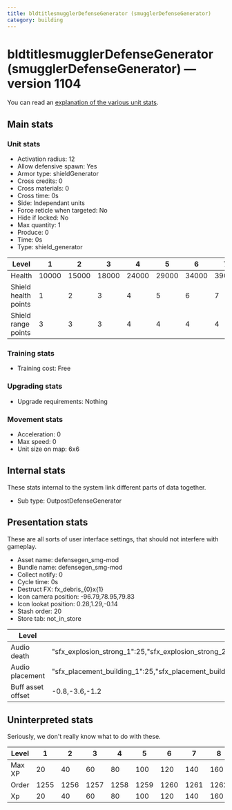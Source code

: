 ```yaml
---
title: bldtitlesmugglerDefenseGenerator (smugglerDefenseGenerator)
category: building
---
```


# bldtitlesmugglerDefenseGenerator (smugglerDefenseGenerator) — version 1104

You can read an [explanation  of the various unit stats](unitexplained.md).

## Main stats

### Unit stats

  * Activation radius: 12
  * Allow defensive spawn: Yes
  * Armor type: shieldGenerator
  * Cross credits: 0
  * Cross materials: 0
  * Cross time: 0s
  * Side: Independant units
  * Force reticle when targeted: No
  * Hide if locked: No
  * Max quantity: 1
  * Produce: 0
  * Time: 0s
  * Type: shield_generator

|Level               |1    |2    |3    |4    |5    |6    |7    |8    |9    |10   |
|--------------------|-----|-----|-----|-----|-----|-----|-----|-----|-----|-----|
|Health              |10000|15000|18000|24000|29000|34000|39000|44000|49000|54000|
|Shield health points|1    |2    |3    |4    |5    |6    |7    |8    |9    |10   |
|Shield range points |3    |3    |3    |4    |4    |4    |4    |4    |4    |4    |


### Training stats

  * Training cost: Free

### Upgrading stats

  * Upgrade requirements: Nothing

### Movement stats

  * Acceleration: 0
  * Max speed: 0
  * Unit size on map: 6x6

## Internal stats

These stats internal to the system link different parts of data together.

  * Sub type: OutpostDefenseGenerator

## Presentation stats

These are all sorts of user interface settings, that should not interfere with gameplay.

  * Asset name: defensegen_smg-mod
  * Bundle name: defensegen_smg-mod
  * Collect notify: 0
  * Cycle time: 0s
  * Destruct FX: fx_debris_{0}x{1}
  * Icon camera position: -96.79,78.95,79.83
  * Icon lookat position: 0.28,1.29,-0.14
  * Stash order: 20
  * Store tab: not_in_store

|Level            |1                                                                                                                      |2                                                                                                                      |3                                                                                                                      |4                                                                                                                      |5                                                                                                                      |6                                                                                                                      |7                                                                                                                      |8                                                                                                                      |9                                                                                                                      |10                                                                                                                     |
|-----------------|-----------------------------------------------------------------------------------------------------------------------|-----------------------------------------------------------------------------------------------------------------------|-----------------------------------------------------------------------------------------------------------------------|-----------------------------------------------------------------------------------------------------------------------|-----------------------------------------------------------------------------------------------------------------------|-----------------------------------------------------------------------------------------------------------------------|-----------------------------------------------------------------------------------------------------------------------|-----------------------------------------------------------------------------------------------------------------------|-----------------------------------------------------------------------------------------------------------------------|-----------------------------------------------------------------------------------------------------------------------|
|Audio death      |"sfx_explosion_strong_1":25,"sfx_explosion_strong_2":25,"sfx_explosion_strong_3":25,"sfx_explosion_strong_4":45        |"sfx_explosion_strong_1":25,"sfx_explosion_strong_2":25,"sfx_explosion_strong_3":25,"sfx_explosion_strong_4":46        |"sfx_explosion_strong_1":25,"sfx_explosion_strong_2":25,"sfx_explosion_strong_3":25,"sfx_explosion_strong_4":47        |"sfx_explosion_strong_1":25,"sfx_explosion_strong_2":25,"sfx_explosion_strong_3":25,"sfx_explosion_strong_4":48        |"sfx_explosion_strong_1":25,"sfx_explosion_strong_2":25,"sfx_explosion_strong_3":25,"sfx_explosion_strong_4":49        |"sfx_explosion_strong_1":25,"sfx_explosion_strong_2":25,"sfx_explosion_strong_3":25,"sfx_explosion_strong_4":50        |"sfx_explosion_strong_1":25,"sfx_explosion_strong_2":25,"sfx_explosion_strong_3":25,"sfx_explosion_strong_4":51        |"sfx_explosion_strong_1":25,"sfx_explosion_strong_2":25,"sfx_explosion_strong_3":25,"sfx_explosion_strong_4":52        |"sfx_explosion_strong_1":25,"sfx_explosion_strong_2":25,"sfx_explosion_strong_3":25,"sfx_explosion_strong_4":53        |"sfx_explosion_strong_1":25,"sfx_explosion_strong_2":25,"sfx_explosion_strong_3":25,"sfx_explosion_strong_4":54        |
|Audio placement  |"sfx_placement_building_1":25,"sfx_placement_building_2":25,"sfx_placement_building_3":25,"sfx_placement_building_4":45|"sfx_placement_building_1":25,"sfx_placement_building_2":25,"sfx_placement_building_3":25,"sfx_placement_building_4":46|"sfx_placement_building_1":25,"sfx_placement_building_2":25,"sfx_placement_building_3":25,"sfx_placement_building_4":47|"sfx_placement_building_1":25,"sfx_placement_building_2":25,"sfx_placement_building_3":25,"sfx_placement_building_4":48|"sfx_placement_building_1":25,"sfx_placement_building_2":25,"sfx_placement_building_3":25,"sfx_placement_building_4":49|"sfx_placement_building_1":25,"sfx_placement_building_2":25,"sfx_placement_building_3":25,"sfx_placement_building_4":50|"sfx_placement_building_1":25,"sfx_placement_building_2":25,"sfx_placement_building_3":25,"sfx_placement_building_4":51|"sfx_placement_building_1":25,"sfx_placement_building_2":25,"sfx_placement_building_3":25,"sfx_placement_building_4":52|"sfx_placement_building_1":25,"sfx_placement_building_2":25,"sfx_placement_building_3":25,"sfx_placement_building_4":53|"sfx_placement_building_1":25,"sfx_placement_building_2":25,"sfx_placement_building_3":25,"sfx_placement_building_4":54|
|Buff asset offset|-0.8,-3.6,-1.2                                                                                                         |-0.8,-3.6,-1.2                                                                                                         |-0.8,-3.6,-1.2                                                                                                         |-1,-3.6,-1.6                                                                                                           |-1.6,-2.4,-1.6                                                                                                         |-1.6,-2.4,-1.6                                                                                                         |-2,-2.2,-2                                                                                                             |-2.6,-1.8,-2.6                                                                                                         |-2.6,-1.8,-2.6                                                                                                         |-2.6,-1.8,-2.6                                                                                                         |


## Uninterpreted stats

Seriously, we don't really know what to do with these.

|Level |1   |2   |3   |4   |5   |6   |7   |8   |9   |10  |
|------|----|----|----|----|----|----|----|----|----|----|
|Max XP|20  |40  |60  |80  |100 |120 |140 |160 |180 |200 |
|Order |1255|1256|1257|1258|1259|1260|1261|1262|1263|1264|
|Xp    |20  |40  |60  |80  |100 |120 |140 |160 |180 |200 |


